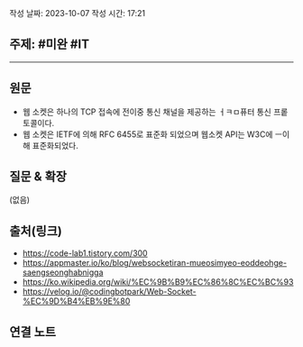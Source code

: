 작성 날짜: 2023-10-07
작성 시간: 17:21

## 주제: #미완 #IT 


----
## 원문

- 웹 소켓은 하나의 TCP 접속에 전이중 통신 채널을 제공하는 ㅓㅋㅁ퓨터 통신 프롵토콜이다. 
- 웹 소켓은 IETF에 의해 RFC 6455로 표준화 되었으며 웹소켓 API는 W3C에 ㅡ이해 표준화되었다.
## 질문 & 확장

(없음)

## 출처(링크)
- https://code-lab1.tistory.com/300
- https://appmaster.io/ko/blog/websocketiran-mueosimyeo-eoddeohge-saengseonghabnigga
- https://ko.wikipedia.org/wiki/%EC%9B%B9%EC%86%8C%EC%BC%93
- https://velog.io/@codingbotpark/Web-Socket-%EC%9D%B4%EB%9E%80
## 연결 노트










